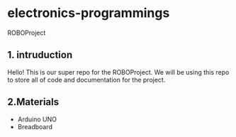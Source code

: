 # electronics-programmings
ROBOProject
## 1. intruduction
 Hello! This is our super repo for the
 ROBOProject. We will be using this
 repo to store all of code and
 documentation for the project.
## 2.Materials
 - Arduino UNO
 - Breadboard

